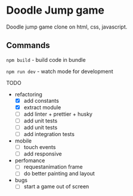 # Doodle Jump game

Doodle jump game clone on html, css, javascript.

## Commands

`npm build` - build code in bundle

`npm run dev` - watch mode for development

TODO

- refactoring
  - [x] add constants
  - [x] extract module
  - [ ] add linter + prettier + husky
  - [ ] add unit tests
  - [ ] add unit tests
  - [ ] add integration tests
- mobile
  - [ ] touch events
  - [ ] add responsive
- perfomance
  - [ ] requestanimation frame
  - [ ] do better painting and layout
- bugs
  - [ ] start a game out of screen
